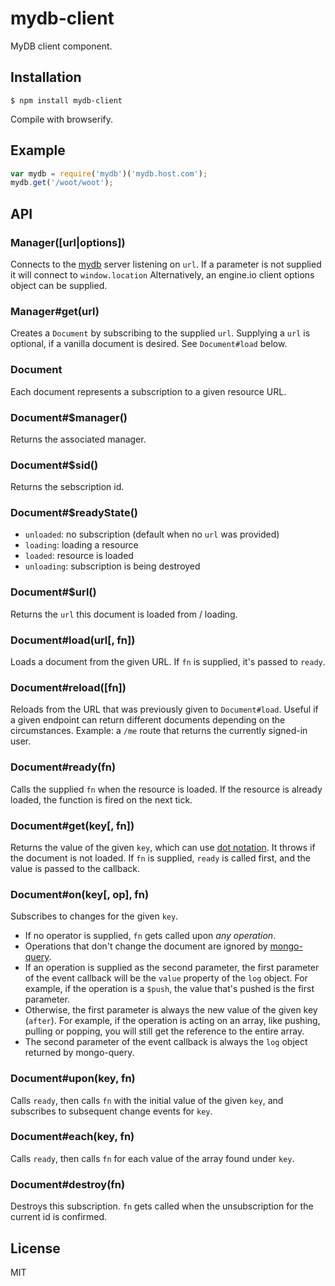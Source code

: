 # mydb-client

  MyDB client component.

## Installation

```
$ npm install mydb-client
```

Compile with browserify.

## Example

```js
var mydb = require('mydb')('mydb.host.com');
mydb.get('/woot/woot');
```

## API

### Manager([url|options])

  Connects to the [mydb](http://github.com/cloudup/mydb) server
  listening on `url`.
  If a parameter is not supplied it will connect to `window.location`
  Alternatively, an engine.io client options object can be supplied.

### Manager#get(url)

  Creates a `Document` by subscribing to the supplied `url`.
  Supplying a `url` is optional, if a vanilla document is desired. See
  `Document#load` below.

### Document

  Each document represents a subscription to a given resource URL.

### Document#$manager()

  Returns the associated manager.

### Document#$sid()

  Returns the sebscription id.

### Document#$readyState()

  - `unloaded`: no subscription (default when no `url` was provided)
  - `loading`: loading a resource
  - `loaded`: resource is loaded
  - `unloading`: subscription is being destroyed

### Document#$url()

  Returns the `url` this document is loaded from / loading.

### Document#load(url[, fn])

  Loads a document from the given URL. If `fn` is supplied, it's passed
  to `ready`.

### Document#reload([fn])

  Reloads from the URL that was previously given to `Document#load`. Useful if a given endpoint can return different documents depending on the circumstances. Example: a `/me` route that returns the currently signed-in user.

### Document#ready(fn)

  Calls the supplied `fn` when the resource is loaded. If the resource
  is already loaded, the function is fired on the next tick.

### Document#get(key[, fn])

  Returns the value of the given `key`, which can use [dot
  notation](http://github.com/learnboost/dot).
  It throws if the document is not loaded.
  If `fn` is supplied, `ready` is called first, and the value is passed
  to the callback.

### Document#on(key[, op], fn)

  Subscribes to changes for the given `key`.

  - If no operator is supplied, `fn` gets called upon _any operation_.
  - Operations that don't change the document are ignored by
    [mongo-query](http://github.com/learnboost/mongo-query).
  - If an operation is supplied as the second parameter, the
    first parameter of the event callback will be the `value` property
    of the `log` object. For example, if the operation is a `$push`, the
    value that's pushed is the first parameter.
  - Otherwise, the first parameter is always the new value of the given
    key (`after`). For example, if the operation is acting on an array,
    like pushing, pulling or popping, you will still get the reference
    to the entire array.
  - The second parameter of the event callback is always the `log` object
    returned by mongo-query.

### Document#upon(key, fn)

  Calls `ready`, then calls `fn` with the initial value of the given
  `key`, and subscribes to subsequent change events for `key`.

### Document#each(key, fn)

  Calls `ready`, then calls `fn` for each value of the array found under
  `key`.

### Document#destroy(fn)

  Destroys this subscription. `fn` gets called when the unsubscription
  for the current id is confirmed.

## License

MIT
